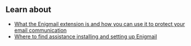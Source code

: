 
## Learn about

 - [What the Enigmail extension is and how you can use it to protect your email communication](topics/tool-3-enigmail/0-getting-started/3-1-learn.md)
 - [Where to find assistance installing and setting up Enigmail](topics/tool-3-enigmail/0-getting-started/3-2-learn.md)
